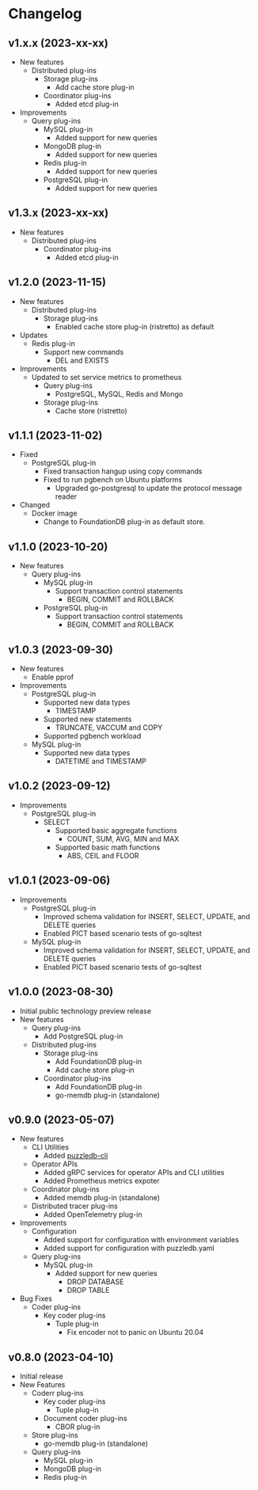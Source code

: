 # Changelog

## v1.x.x (2023-xx-xx)
- New features
  - Distributed plug-ins
    - Storage plug-ins
      - Add cache store plug-in
    - Coordinator plug-ins
      - Added etcd plug-in
- Improvements
  - Query plug-ins
    - MySQL plug-in
      - Added support for new queries
    - MongoDB plug-in
      - Added support for new queries
    - Redis plug-in
      - Added support for new queries
    - PostgreSQL plug-in
      - Added support for new queries

## v1.3.x (2023-xx-xx)
- New features
  - Distributed plug-ins
    - Coordinator plug-ins
      - Added etcd plug-in

## v1.2.0 (2023-11-15)
- New features
  - Distributed plug-ins
    - Storage plug-ins
      - Enabled cache store plug-in (ristretto) as default
- Updates
  - Redis plug-in
    - Support new commands
      - DEL and EXISTS
- Improvements
  - Updated to set service metrics to prometheus
    - Query plug-ins
      - PostgreSQL, MySQL, Redis and Mongo
    - Storage plug-ins
      - Cache store (ristretto) 

## v1.1.1 (2023-11-02)
- Fixed
  - PostgreSQL plug-in
    - Fixed transaction hangup using copy commands
    - Fixed to run pgbench on Ubuntu platforms
      - Upgraded go-postgresql to update the protocol message reader
- Changed
  - Docker image
    - Change to FoundationDB plug-in as default store.

## v1.1.0 (2023-10-20)
- New features
  - Query plug-ins
    - MySQL plug-in
      - Support transaction control statements
        - BEGIN, COMMIT and ROLLBACK
    - PostgreSQL plug-in
      - Support transaction control statements
        - BEGIN, COMMIT and ROLLBACK

## v1.0.3 (2023-09-30)
- New features
  - Enable pprof
- Improvements
  - PostgreSQL plug-in
    - Supported new data types
      - TIMESTAMP
    - Supported new statements
      - TRUNCATE, VACCUM and COPY
    - Supported pgbench workload
  - MySQL plug-in
    - Supported new data types
      - DATETIME and TIMESTAMP

## v1.0.2 (2023-09-12)
- Improvements
  - PostgreSQL plug-in
    - SELECT
      - Supported basic aggregate functions
        - COUNT, SUM, AVG, MIN and MAX
      - Supported basic math functions
        - ABS, CEIL and FLOOR

## v1.0.1 (2023-09-06)
- Improvements
  - PostgreSQL plug-in
    - Improved schema validation for INSERT, SELECT, UPDATE, and DELETE queries
    - Enabled PICT based scenario tests of go-sqltest
  - MySQL plug-in
    - Improved schema validation for INSERT, SELECT, UPDATE, and DELETE queries
    - Enabled PICT based scenario tests of go-sqltest

## v1.0.0 (2023-08-30)
- Initial public technology preview release
- New features
  - Query plug-ins
    - Add PostgreSQL plug-in
  - Distributed plug-ins
    - Storage plug-ins
      - Add FoundationDB plug-in
      - Add cache store plug-in
    - Coordinator plug-ins
      - Add FoundationDB plug-in
      - go-memdb plug-in (standalone)

## v0.9.0 (2023-05-07)
- New features
  - CLI Utilities
    - Added [puzzledb-cli](doc/cmd/cli/puzzledb-cli.md)
  - Operator APIs
    - Added gRPC services for operator APIs and CLI utilities
    - Added Prometheus metrics expoter
  - Coordinator plug-ins
    - Added memdb plug-in (standalone)
  - Distributed tracer plug-ins
    - Added OpenTelemetry plug-in
- Improvements
  - Configuration
    - Added support for configuration with environment variables
    - Added support for configuration with puzzledb.yaml
  - Query plug-ins
    - MySQL plug-in
      - Added support for new queries
        - DROP DATABASE
        - DROP TABLE
- Bug Fixes
  - Coder plug-ins
    - Key coder plug-ins
      - Tuple plug-in
        - Fix encoder not to panic on Ubuntu 20.04

## v0.8.0 (2023-04-10)
- Initial release
- New Features
  - Coderr plug-ins
    - Key coder plug-ins
      - Tuple plug-in
    - Document coder plug-ins
      - CBOR plug-in
  - Store plug-ins
    - go-memdb plug-in (standalone)
  - Query plug-ins
    - MySQL plug-in
    - MongoDB plug-in
    - Redis plug-in
